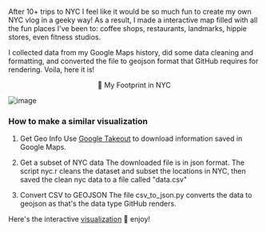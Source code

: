After 10+ trips to NYC I feel like it would be so much fun to create my own NYC vlog in a geeky way! As a result, I made a interactive map filled with all the fun places I've been to: coffee shops, restaurants, landmarks, hippie stores, even fitness studios.

I collected data from my Google Maps history, did some data cleaning and formatting, and converted the file to geojson format that GitHub requires for rendering. Voila, here it is!

<p align="center">
  👣 My Footprint in NYC
</p>

![image](https://user-images.githubusercontent.com/15311750/34636580-ad0fd510-f272-11e7-9b84-dbd0aa233f32.png)





### How to make a similar visualization
1. Get Geo Info
Use [Google Takeout](https://takeout.google.com/) to download information saved in Google Maps.

2. Get a subset of NYC data
The downloaded file is in json format. The script nyc.r cleans the dataset and subset the locations in NYC, then saved the clean nyc data to a file called "data.csv"

3. Convert CSV to GEOJSON
The file csv_to_json.py converts the data to geojson as that's the data type GitHub renders.



Here's the interactive [visualization](https://render.githubusercontent.com/view/geojson?url=https://raw.githubusercontent.com/SijiaLi/GoogleMapsStars/master/nyc.geojson) 💎  enjoy!
